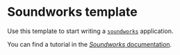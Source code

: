 # Soundworks template

Use this template to start writing a [`soundworks`](https://github.com/collective-soundworks/soundworks) application.

You can find a tutorial in the [*Soundworks* documentation](http://collective-soundworks.github.io/soundworks/).
